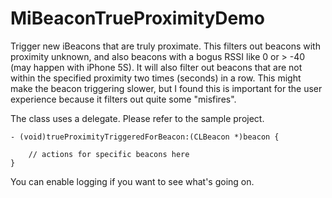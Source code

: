 MiBeaconTrueProximityDemo
=========================

Trigger new iBeacons that are truly proximate. This filters out beacons with proximity unknown, and also beacons with a bogus RSSI like 0 or > -40 (may happen with iPhone 5S). It will also filter out beacons that are not within the specified proximity two times (seconds) in a row. This might make the beacon triggering slower, but I found this is important for the user experience because it filters out quite some "misfires".

The class uses a delegate. Please refer to the sample project.

    - (void)trueProximityTriggeredForBeacon:(CLBeacon *)beacon {
    
        // actions for specific beacons here
    }
    
You can enable logging if you want to see what's going on.
